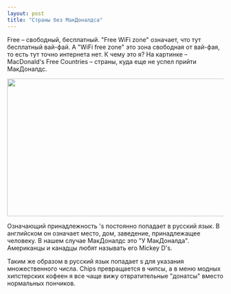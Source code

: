 ```yaml
---
layout: post
title: "Страны без МакДоналдса"
---
```

Free – свободный, бесплатный. "Free WiFi zone" означает, что тут бесплатный вай-фай. А "WiFi free zone" это зона свободная от вай-фая, то есть тут точно интернета нет. К чему это я? На картинке – MacDonald's Free Countries – страны, куда еще не успел прийти МакДоналдс. 

<a href="http://freetonik.com/wp-content/uploads/2012/05/mcdfree.png"><img src="http://freetonik.com/wp-content/uploads/2012/05/mcdfree-545x320.png" alt="" title="mcdfree" width="545" height="320" class="alignnone size-large wp-image-3610" /></a>

Означающий принадлежность 's постоянно попадает в русский язык. В английском он означает место, дом, заведение, принадлежащее человеку. В нашем случае МакДоналдс это "У МакДоналда". Американцы и канадцы любят называть его Mickey D's. 

Таким же образом в русский язык попадает s для указания множественного числа. Chips превращается в чипсы, а в меню модных хипстерских кофеен я все чаще вижу отвратительные "донатсы" вместо нормальных пончиков. 
